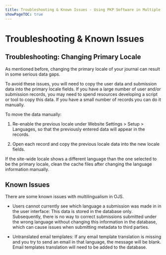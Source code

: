 ```yaml
---
title: Troubleshooting & Known Issues - Using PKP Software in Multiple Languages
showPageTOC: true
---
```



# Troubleshooting & Known Issues

## Troubleshooting: Changing Primary Locale

As mentioned before, changing the primary locale of your journal can result in some serious data gaps.

To avoid these issues, you will need to copy the user data and submission data into the primary locale fields. If you have a large number of user and/or submission records, you may need to spend resources developing a script or tool to copy this data. If you have a small number of records you can do it manually.

To move the data manually:

1.  Re-enable the previous locale under Website Settings > Setup > Languages, so that the previously entered data will appear in the records.
    
2.  Open each record and copy the previous locale data into the new locale fields.

If the site-wide locale shows a different language than the one selected to be the primary locale, clean the cache files after changing the language information manually.

  

## Known Issues

There are some known issues with multilingualism in OJS.

-   Users cannot currently see which language a submission was made in in the user interface: This data is stored in the database only. Subsequently, there is no way to correct submissions submitted under the wrong language without changing this information in the database, which can cause issues when submitting metadata to third parties.
    
-   Untranslated email templates: If any email template translation is missing and you try to send an email in that language, the message will be blank. Email templates translation will need to be added to the database.
